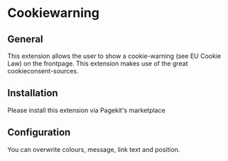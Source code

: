 # Cookiewarning

## General
This extension allows the user to show a cookie-warning (see EU Cookie Law) on the frontpage. This extension makes use of the great cookieconsent-sources.

## Installation
Please install this extension via Pagekit's marketplace

## Configuration
You can overwrite colours, message, link text and position.